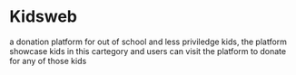 # Kidsweb
 a donation platform for out of school and less priviledge kids, the platform showcase kids in this cartegory and users can visit the platform to donate for any of those kids
